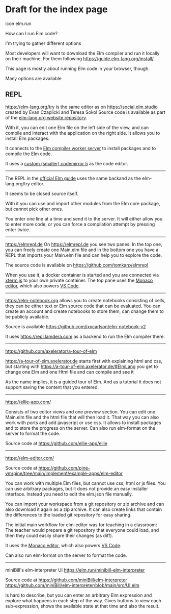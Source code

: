 # Draft for the index page

icon elm.run

How can I run Elm code?

I'm trying to gather different options

Most developers will want to download the Elm compiler and run it locally on their machine.
For them following https://guide.elm-lang.org/install/

This page is mostly about running Elm code in your browser, though.

Many options are available

## REPL

https://elm-lang.org/try is the same editor as on https://social.elm.studio created by Evan Czaplicki and Teresa Sokol
Source code is available as part of the [elm-lang.org website repository](https://github.com/elm/elm-lang.org/tree/8193eb7552e26989d444167d6006eb50616ff554/editor).

With it, you can edit one Elm file on the left side of the view, and can compile and interact with the application on the right side.
It allows you to install Elm packages.

It connects to the [Elm compiler worker server](https://github.com/elm/compiler/tree/2f6dd29258e880dbb7effd57a829a0470d8da48b/worker) to install packages and to compile the Elm code.

It uses a [custom (smaller) codemirror 5](https://github.com/elm/elm-lang.org/blob/8193eb7552e26989d444167d6006eb50616ff554/editor/cm/version.txt) as the code editor.

---

The REPL in the [official Elm guide](https://guide.elm-lang.org/core_language) uses the same backand as the elm-lang.org/try editor.

It seems to be closed source itself.

With it you can use and import other modules from the Elm core package, but cannot pick other ones.

You enter one line at a time and send it to the server. It will either allow you to enter more code, or you can force a compilation attempt by pressing enter twice.

---

https://elmrepl.de
On https://elmrepl.de you see two panes: In the top one, you can freely create one Main.elm file and in the bottom one you have a REPL that imports your Main.elm file and can help you to explore the code.

The source code is available on https://github.com/tomkarp/elmrepl

When you use it, a docker container is started and you are connected via [xterm.js](https://xtermjs.org/) to your own private container.
The top pane uses the [Monaco editor](https://microsoft.github.io/monaco-editor/), which also powers [VS Code](https://github.com/microsoft/vscode).

---

https://elm-notebook.org allows you to create notebooks consisting of cells, they can be either text or Elm source code that can be evaluated.
You can create an account and create notebooks to store them, can change them to be publicly available.

Source is available https://github.com/jxxcarlson/elm-notebook-v2

It uses https://repl.lamdera.com as a backend to run the Elm compiler there.

---

https://github.com/axelerator/a-tour-of-elm

https://a-tour-of-elm.axelerator.de starts first with explaining html and css, but starting with https://a-tour-of-elm.axelerator.de/#ElmLang you get to change one Elm and one Html file and can compile and see it

As the name implies, it is a guided tour of Elm. And as a tutorial it does not support saving the content that you entered.

---

https://ellie-app.com/

Consists of two editor views and one preview section. You can edit one Main.elm file and the html file that will then load it.
That way you can also work with ports and add javascript or use css.
It allows to install packages and to store the progress on the server.
Can also run elm-format on the server to format the code.

Source code at https://github.com/ellie-app/ellie

---

https://elm-editor.com/

Source code at https://github.com/pine-vm/pine/tree/main/implement/example-apps/elm-editor

You can work with multiple Elm files, but cannot use css, html or js files.
You can use arbitrary packages, but it does not provide an easy installer interface. Instead you need to edit the elm.json file manually.

You can import your workspace from a git repository or zip archive and can also download it again as a zip archive.
It can also create links that contain the differences to the loaded git repository for easy sharing.

The initial main workflow for elm-editor was for teaching in a classroom: The teacher would prepare a git repository that everyone could load, and then they could easily share their changes (as diff).

It uses the [Monaco editor](https://microsoft.github.io/monaco-editor/), which also powers [VS Code](https://github.com/microsoft/vscode).

Can also run elm-format on the server to format the code.

---

miniBill's elm-interpreter UI
https://elm.run/minibill-elm-interpreter

Source code at https://github.com/miniBill/elm-interpreter
https://github.com/miniBill/elm-interpreter/blob/main/src/UI.elm

Is hard to describe, but you can enter an arbitrary Elm expression and explore what happens in each step of the way.
Gives buttons to view each sub-expression, shows the available state at that time and also the result.
